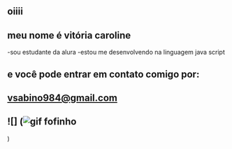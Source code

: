 ## oiiii

## meu nome é vitória caroline

-sou estudante da alura
-estou me desenvolvendo na linguagem java script

 ## e você pode entrar em contato comigo por:
 ## vsabino984@gmail.com
## ![] (![gif fofinho](https://github.com/user-attachments/assets/9e80af53-c7b5-46c2-8767-b78cf1a0ddf4)
)

<!--
**teruyuw/teruyuw** is a ✨ _special_ ✨ repository because its `README.md` (this file) appears on your GitHub profile.

Here are some ideas to get you started:

- 🔭 I’m currently working on ...
- 🌱 I’m currently learning ...
- 👯 I’m looking to collaborate on ...
- 🤔 I’m looking for help with ...
- 💬 Ask me about ...
- 📫 How to reach me: ...
-pronomes
- ⚡ Fun fact: ...
-->

